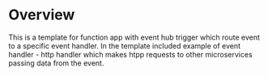 # Overview
This is a template for function app with event hub trigger which route event to a specific event handler.
In the template included example of event handler - http handler which makes htpp requests to other microservices passing data from the event.